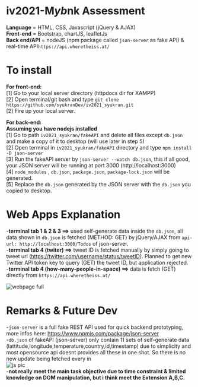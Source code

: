 # iv2021-M*yb*nk Assessment
**Language** = HTML, CSS, Javascript (jQuery & AJAX) <br />
**Front-end** = Bootstrap, chartJS, leafletJs <br /> 
**Back end/API** = nodeJS (npm package called `json-server` as fake API) & real-time API`https://api.wheretheiss.at/` <br /> 


# To install
**For front-end:** <br /> 
[1] Go to your local server directory (httpdocs dir for XAMPP) <br /> 
[2] Open terminal/git bash and type `git clone https://github.com/syukranDev/iv2021_syukran.git` <br /> 
[2] Fire up your local server. <br /> 

**For back-end:** <br /> 
**Assuming you have nodejs installed** <br /> 
[1] Go to path `iv2021_syukran/fakeAPI` and delete all files except `db.json` and make a copy of it to desktop (will use later in step 5) <br />
[2] Open terminal in `iv2021_syukran/fakeAPI` directory and type `npm install -D json-server` <br />
[3] Run the fakeAPI server by `json-server --watch db.json`, this if all good, your JSON server will be running at port 3000 (http://localhost:3000) <br /> 
[4] `node_modules` , `db.json`, `package.json`, `package-lock.json` will be generated. <br />
[5] Replace the `db.json` generated by the JSON server with the `db.json` you copied to desktop. <br />

<!-- ![1](https://user-images.githubusercontent.com/51852197/88816718-44360000-d1ef-11ea-933d-1b5e2ba762ae.PNG) -->
<!-- update this later, check again -->


# Web Apps Explanation
-**terminal tab 1 & 2 & 3 ==>** used self-generate data inside the `db.json`, all data shown in `db.json` is fetched (METHOD: GET) by jQuery/AJAX from `api-url: http://localhost:3000/Todos` of json-server. <br />
-**terminal tab 4 (twiter) ==>** tweet ID is fetched manually by simply going to tweet url (https://twitter.com/username/status/tweetID). Planned to get new Twitter API token key to query (GET) the tweet ID, but application rejected. <br />
-**terminal tab 4 (how-many-people-in-space) ==>** data is fetch (GET) directly from `https://api.wheretheiss.at/` <br /> 


![webpage full](https://user-images.githubusercontent.com/51852197/144365761-77372233-c657-4fe5-9b20-6651a8c09178.png)


# Remarks & Future Dev
-`json-server` is a full fake REST API used for quick backend prototyping,  more infos here: https://www.npmjs.com/package/json-server <br />
-`db.json` of fakeAPI (json-server) only contain 11 sets of self-generate data (lattitude,longitude,temperature,country,id,timestamp) due to simplicity and most opensource api doesnt provides all these in one shot. So there is no new update being fetched every in  <br />
![js pic](https://user-images.githubusercontent.com/51852197/144367245-cad431bb-6ad2-4091-8462-34f8130a9eb7.PNG) <br />
-**not really meet the main task objective due to time constraint & limited knowledge on DOM manipulation, but i think meet the Extension A,B,C.**



